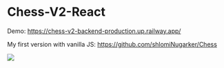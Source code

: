 ﻿# Chess-V2-React

Demo: https://chess-v2-backend-production.up.railway.app/

My first version with vanilla JS: https://github.com/shlomiNugarker/Chess

<image src="https://res.cloudinary.com/duajg3ah1/image/upload/v1668701783/myPortfolio/dg6pkn0oxvpgrtjn998y.png"><image/>

